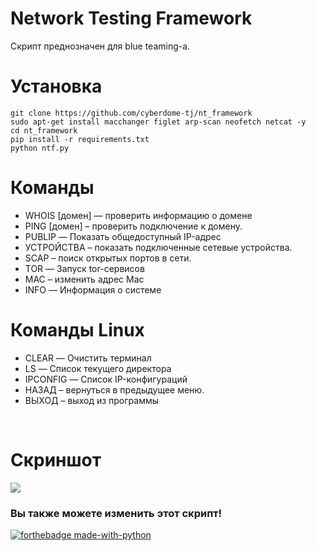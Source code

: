 # Network Testing Framework &nbsp;

Скрипт преднозначен для blue teaming-а.

# Установка

```
git clone https://github.com/cyberdome-tj/nt_framework
sudo apt-get install macchanger figlet arp-scan neofetch netcat -y
cd nt_framework
pip install -r requirements.txt
python ntf.py
```
# Команды
<ul>
<li>WHOIS [домен] — проверить информацию о домене</li>
<li>PING [домен] – проверить подключение к домену.</li>
<li>PUBLIP — Показать общедоступный IP-адрес</li>
<li>УСТРОЙСТВА – показать подключенные сетевые устройства.</li>
<li>SCAP – поиск открытых портов в сети.</li>
<li>TOR — Запуск tor-сервисов</li>
<li>MAC – изменить адрес Mac</li>
<li>INFO — Информация о системе</li>
</ul>

# Команды Linux
<ul>
<li>CLEAR — Очистить терминал</li>
<li>LS — Список текущего директора</li>
<li>IPCONFIG — Список IP-конфигураций</li>
<li>НАЗАД – вернуться в предыдущее меню.</li>
<li>ВЫХОД – выход из программы</li>
</ul><br>

# Скриншот
<kbd>
   <img src="https://user-images.githubusercontent.com/109206637/218330244-6067987b-b398-405e-ae94-6bef6f13cf74.png">
</kbd>

<h3> Вы также можете изменить этот скрипт! </h3>

[![forthebadge made-with-python](http://ForTheBadge.com/images/badges/made-with-python.svg)](https://www.python.org/)



